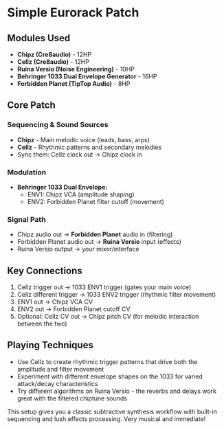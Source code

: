 # Simple Eurorack Patch

## Modules Used
- **Chipz (Cre8audio)** - 12HP
- **Cellz (Cre8audio)** - 12HP  
- **Ruina Versio (Noise Engineering)** - 10HP
- **Behringer 1033 Dual Envelope Generator** - 16HP
- **Forbidden Planet (TipTop Audio)** - 8HP

## Core Patch

### Sequencing & Sound Sources
- **Chipz** - Main melodic voice (leads, bass, arps)
- **Cellz** - Rhythmic patterns and secondary melodies
- Sync them: Cellz clock out → Chipz clock in

### Modulation
- **Behringer 1033 Dual Envelope:**
  - ENV1: Chipz VCA (amplitude shaping)
  - ENV2: Forbidden Planet filter cutoff (movement)

### Signal Path
- Chipz audio out → **Forbidden Planet** audio in (filtering)
- Forbidden Planet audio out → **Ruina Versio** input (effects)
- Ruina Versio output → your mixer/interface

## Key Connections

1. Cellz trigger out → 1033 ENV1 trigger (gates your main voice)
2. Cellz different trigger → 1033 ENV2 trigger (rhythmic filter movement)
3. ENV1 out → Chipz VCA CV
4. ENV2 out → Forbidden Planet cutoff CV
5. Optional: Cellz CV out → Chipz pitch CV (for melodic interaction between the two)

## Playing Techniques

- Use Cellz to create rhythmic trigger patterns that drive both the amplitude and filter movement
- Experiment with different envelope shapes on the 1033 for varied attack/decay characteristics
- Try different algorithms on Ruina Versio - the reverbs and delays work great with the filtered chiptune sounds

This setup gives you a classic subtractive synthesis workflow with built-in sequencing and lush effects processing. Very musical and immediate!